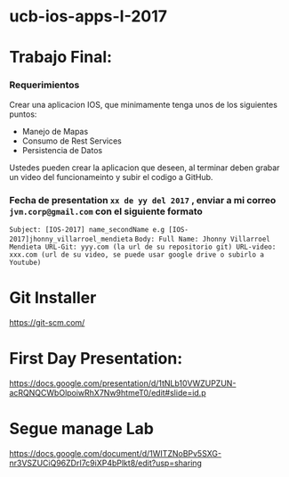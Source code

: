 # ucb-ios-apps-I-2017 
# Trabajo Final:
### Requerimientos
Crear una aplicacion IOS, que minimamente tenga unos de los siguientes puntos:
  - Manejo de Mapas
  - Consumo de Rest Services
  - Persistencia de Datos
  
 Ustedes pueden crear la aplicacion que deseen, al terminar deben grabar un video del funcionameinto y subir el codigo a GitHub. 
 ### Fecha de presentation ``xx de yy del 2017`` , enviar a mi correo `` jvm.corp@gmail.com `` con el siguiente formato
 ``Subject: [IOS-2017] name_secondName e.g [IOS-2017]jhonny_villarroel_mendieta``
 ``
 Body:
 Full Name: Jhonny Villarroel Mendieta
 URL-Git: yyy.com (la url de su repositorio git)
 URL-video: xxx.com (url de su video, se puede usar google drive o subirlo a Youtube)
``
# Git Installer
https://git-scm.com/

# First Day Presentation:
https://docs.google.com/presentation/d/1tNLb10VWZUPZUN-acRQNQCWbOlpoiwRhX7Nw9htmeT0/edit#slide=id.p

# Segue manage Lab

https://docs.google.com/document/d/1WITZNoBPv5SXG-nr3VSZUCiQ96ZDrI7c9iXP4bPlkt8/edit?usp=sharing


